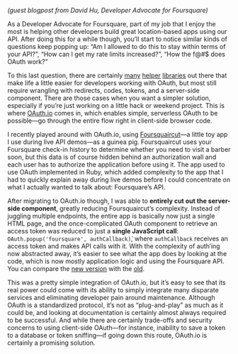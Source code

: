 _(guest blogpost from David Hu, Developer Advocate for Foursquare)_

As a Developer Advocate for Foursquare, part of my job that I enjoy the most is helping other developers build great location-based apps using our API. After doing this for a while though, you’ll start to notice similar kinds of questions keep popping up: “Am I allowed to do this to stay within terms of your API?”, “How can I get my rate limits increased?”, “How the f@#$ does OAuth work?”

To this last question, there are certainly [many](https://github.com/Mashape/mashape-oauth) [helper](https://github.com/simplegeo/python-oauth2) [libraries](https://github.com/simplegeo/python-oauth2) out there that make life a little easier for developers working with OAuth, but most still require wrangling with redirects, codes, tokens, and a server-side component. There are those cases when you want a simpler solution, especially if you’re just working on a little hack or weekend project. This is where [OAuth.io](https://oauth.io) comes in, which enables simple, serverless OAuth to be possible—go through the entire flow right in client-side browser code.

I recently played around with OAuth.io, using [Foursquaircut](http://foursquaircut.herokuapp.com/)—a little toy app I use during live API demos—as a guinea pig. Foursquaircut uses your Foursquare check-in history to determine whether you need to visit a barber soon, but this data is of course hidden behind an authorization wall and each user has to authorize the application before using it. The app used to use OAuth implemented in Ruby, which added complexity to the app that I had to quickly explain away during live demos before I could concentrate on what I actually wanted to talk about: Foursquare’s API.

After migrating to OAuth.io though, I was able to **entirely cut out the server-side component**, greatly reducing Foursquaircut’s complexity. Instead of juggling multiple endpoints, the entire app is basically now just a single HTML page, and the once-complicated OAuth component to retrieve an access token was reduced to just a **single JavaScript call**: `OAuth.popup('foursquare', authCallback)̀`, where `authCallback` receives an access token and makes API calls with it. With the complexity of auth’ing now abstracted away, it’s easier to see what the app does by looking at the code, which is now mostly application logic and using the Foursquare API. You can compare the [new version](https://github.com/octopi/foursquaircut-oauthio) with the [old](https://github.com/octopi/foursquaircut).

This was a pretty simple integration of OAuth.io, but it’s easy to see that its real power could come with its ability to simply integrate many disparate services and eliminating developer pain around maintenance. Although OAuth is a standardized protocol, it’s not as “plug-and-play” as much as it could be, and looking at documentation is certainly almost always required to be successful. And while there are certainly trade-offs and security concerns to using client-side OAuth—for instance, inability to save a token to a database or token sniffing—if going down this route, OAuth.io is certainly a promising solution.